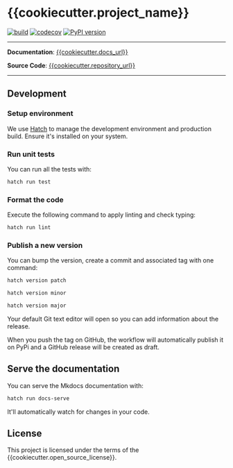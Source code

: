 # {{cookiecutter.project_name}}

[![build]({{cookiecutter.repository_url}}/workflows/Build/badge.svg)]({{cookiecutter.repository_url}}/actions)
[![codecov](https://codecov.io/gh/{{cookiecutter.repository_name}}/branch/master/graph/badge.svg)](https://codecov.io/gh/{{cookiecutter.repository_name}})
[![PyPI version](https://badge.fury.io/py/{{cookiecutter.dist_name}}.svg)](https://badge.fury.io/py/{{cookiecutter.dist_name}})

---

**Documentation**: <a href="{{cookiecutter.docs_url}}" target="_blank">{{cookiecutter.docs_url}}</a>

**Source Code**: <a href="{{cookiecutter.repository_url}}" target="_blank">{{cookiecutter.repository_url}}</a>

---

## Development

### Setup environment

We use [Hatch](https://hatch.pypa.io/latest/install/) to manage the development environment and production build. Ensure it's installed on your system.

### Run unit tests

You can run all the tests with:

```bash
hatch run test
```

### Format the code

Execute the following command to apply linting and check typing:

```bash
hatch run lint
```

### Publish a new version

You can bump the version, create a commit and associated tag with one command:

```bash
hatch version patch
```

```bash
hatch version minor
```

```bash
hatch version major
```

Your default Git text editor will open so you can add information about the release.

When you push the tag on GitHub, the workflow will automatically publish it on PyPi and a GitHub release will be created as draft.

## Serve the documentation

You can serve the Mkdocs documentation with:

```bash
hatch run docs-serve
```

It'll automatically watch for changes in your code.

## License

This project is licensed under the terms of the {{cookiecutter.open_source_license}}.
